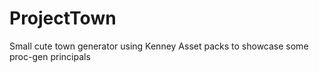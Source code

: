 # ProjectTown
Small cute town generator using Kenney Asset packs to showcase some proc-gen principals
